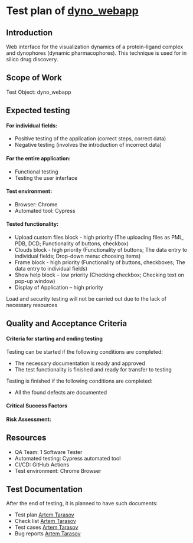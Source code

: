 # Test plan of [dyno_webapp](https://github.com/nadja-mansurov/dyno_webapp) #

## Introduction ##
  
Web interface for the visualization dynamics of a protein-ligand complex and dynophores (dynamic pharmacophores). 
This technique is used for in silico drug discovery.

## Scope of Work ##

Test Object: dyno_webapp

## Expected testing ##

#### For individual fields: ####

* Positive testing of the application (correct steps, correct data)
* Negative testing (involves the introduction of incorrect data)

#### For the entire application: ####

* Functional testing
* Testing the user interface

#### Test environment: ####

* Browser: Chrome
* Automated tool: Cypress

#### Tested functionality: ####

* Upload custom files block -  high priority 
(The uploading files as PML, PDB, DCD;  Functionality of buttons, checkbox)
* Clouds block -  high priority 
(Functionality of buttons;  The data entry to individual fields;  Drop-down menu: choosing items)
* Frame block -  high priority 
(Functionality of buttons, checkboxes; The data entry to individual fields)
* Show help block – low priority 
(Checking checkbox; Checking text on pop-up window)
* Display of Application – high priority

Load and security testing will not be carried out due to the lack of necessary resources
      
## Quality and Acceptance Criteria ##
#### Criteria for starting and ending testing ####

Testing can be started if the following conditions are completed:

* The necessary documentation is ready and approved
* The test functionality is finished and ready for transfer to testing

Testing is finished if the following conditions are completed:

* All the found defects are documented

#### Critical Success Factors ####



#### Risk Assessment: ####



## Resources ##

* QA Team: 1 Software Tester
* Automated testing: Cypress automated tool
* CI/CD: GitHub Actions
* Test environment: Chrome Browser

## Test Documentation ##

After the end of testing, it is planned to have such documents:

* Test plan [Artem Tarasov](https://github.com/TarasovArtem)
* Check list [Artem Tarasov](https://github.com/TarasovArtem)
* Test cases [Artem Tarasov](https://github.com/TarasovArtem)
* Bug reports [Artem Tarasov](https://github.com/TarasovArtem)
